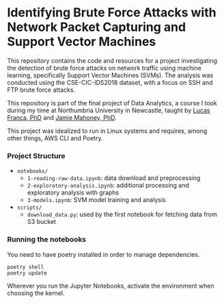 # Identifying Brute Force Attacks with Network Packet Capturing and Support Vector Machines

This repository contains the code and resources for a project investigating the detection of brute force attacks on network traffic using machine learning, specifically Support Vector Machines (SVMs). The analysis was conducted using the CSE-CIC-IDS2018 dataset, with a focus on SSH and FTP brute force attacks.

This repository is part of the final project of Data Analytics, a course I took during my time at Northumbria University in Newcastle, taught by [Lucas França, PhD](https://lfranca.uk/) and [Jamie Mahoney, PhD](https://researchportal.northumbria.ac.uk/en/persons/jamie-mahoney).

This project was idealized to run in Linux systems and requires, among other things, AWS CLI and Poetry.

### Project Structure

 - `notebooks/`
   - `1-reading-raw-data.ipynb`: data download and preprocessing
   - `2-exploratory-analysis.ipynb`: additional processing and exploratory analysis with graphs
   - `3-models.ipynb`: SVM model training and analysis
 - `scripts/`
   - `download_data.py`: used by the first notebook for fetching data from S3 bucket

### Running the notebooks

You need to have poetry installed in order to manage dependencies.

```shell
poetry shell
poetry update
```

Wherever you run the Jupyter Notebooks, activate the environment when choosing the kernel.
